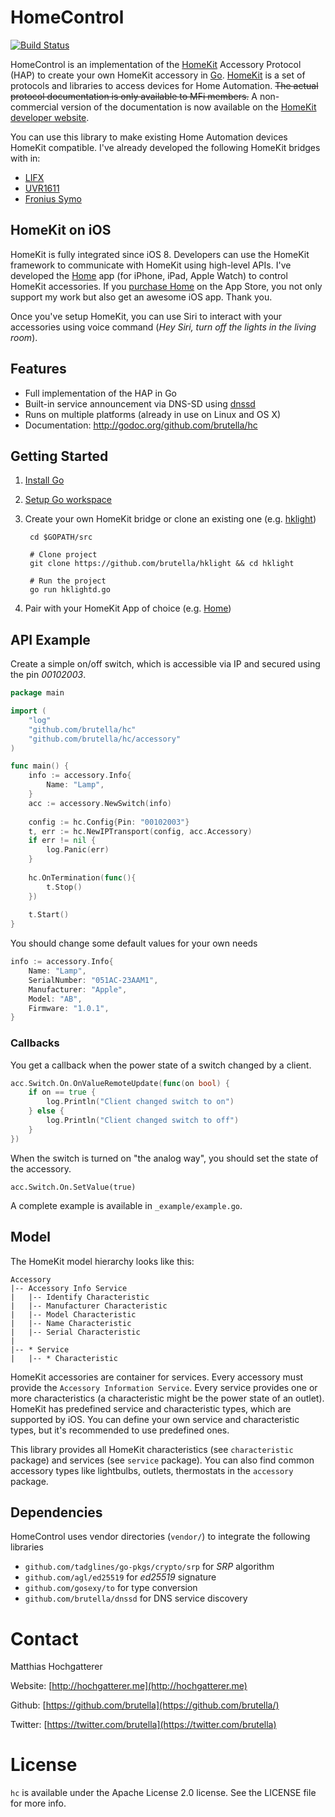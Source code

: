 # HomeControl

[![Build Status](https://travis-ci.org/brutella/hc.svg)](https://travis-ci.org/brutella/hc)

HomeControl is an implementation of the [HomeKit][homekit] Accessory Protocol (HAP) to create your own HomeKit accessory in [Go](https://golang.org). [HomeKit][homekit] is a set of protocols and libraries to access devices for Home Automation. ~~The actual protocol documentation is only available to MFi members.~~ A non-commercial version of the documentation is now available on the [HomeKit developer website](https://developer.apple.com/homekit/).

You can use this library to make existing Home Automation devices HomeKit compatible. I've already developed the following HomeKit bridges with in:

- [LIFX](https://github.com/brutella/hklifx/)
- [UVR1611](https://github.com/brutella/hkuvr)
- [Fronius Symo](https://github.com/brutella/hksymo)

## HomeKit on iOS

HomeKit is fully integrated since iOS 8. Developers can use the HomeKit framework to communicate with HomeKit using high-level APIs.
I've developed the [Home][home] app (for iPhone, iPad, Apple Watch) to control HomeKit accessories. If you [purchase Home][home-appstore] on the App Store, you not only support my work but also get an awesome iOS app. Thank you.

Once you've setup HomeKit, you can use Siri to interact with your accessories using voice command (*Hey Siri, turn off the lights in the living room*).

[home]: http://hochgatterer.me/home/
[home-appstore]: http://itunes.apple.com/app/id995994352

## Features

- Full implementation of the HAP in Go
- Built-in service announcement via DNS-SD using [dnssd](http://github.com/brutella/dnssd)
- Runs on multiple platforms (already in use on Linux and OS X)
- Documentation: http://godoc.org/github.com/brutella/hc

## Getting Started

1. [Install Go](http://golang.org/doc/install)
2. [Setup Go workspace](http://golang.org/doc/code.html#Organization)
3. Create your own HomeKit bridge or clone an existing one (e.g.  [hklight](https://github.com/brutella/hklight))

        cd $GOPATH/src
        
        # Clone project
        git clone https://github.com/brutella/hklight && cd hklight
        
        # Run the project
        go run hklightd.go

4. Pair with your HomeKit App of choice (e.g. [Home][home-appstore])

## API Example

Create a simple on/off switch, which is accessible via IP and secured using the pin *00102003*.

```go
package main

import (
    "log"
    "github.com/brutella/hc"
    "github.com/brutella/hc/accessory"
)

func main() {
	info := accessory.Info{
		Name: "Lamp",
	}
	acc := accessory.NewSwitch(info)
    
    config := hc.Config{Pin: "00102003"}
	t, err := hc.NewIPTransport(config, acc.Accessory)
	if err != nil {
		log.Panic(err)
	}
    
    hc.OnTermination(func(){
        t.Stop()
    })
    
	t.Start()
}
```

You should change some default values for your own needs

```go
info := accessory.Info{
    Name: "Lamp",
    SerialNumber: "051AC-23AAM1",
	Manufacturer: "Apple",
    Model: "AB",
    Firmware: "1.0.1",
}
```

### Callbacks

You get a callback when the power state of a switch changed by a client.

```go
acc.Switch.On.OnValueRemoteUpdate(func(on bool) {
	if on == true {
		log.Println("Client changed switch to on")
	} else {
		log.Println("Client changed switch to off")
	}
})
```

When the switch is turned on "the analog way", you should set the state of the accessory.

	acc.Switch.On.SetValue(true)

A complete example is available in `_example/example.go`.

## Model

The HomeKit model hierarchy looks like this:

    Accessory
    |-- Accessory Info Service
    |   |-- Identify Characteristic
    |   |-- Manufacturer Characteristic
    |   |-- Model Characteristic
    |   |-- Name Characteristic
    |   |-- Serial Characteristic
    |   
    |-- * Service
    |   |-- * Characteristic

HomeKit accessories are container for services. Every accessory must provide the `Accessory Information Service`. Every service provides one or more characteristics (a characteristic might be the power state of an outlet). HomeKit has predefined service and characteristic types, which are supported by iOS. You can define your own service and characteristic types, but it's recommended to use predefined ones.

This library provides all HomeKit characteristics (see `characteristic` package) and services (see `service` package).
You can also find common accessory types like lightbulbs, outlets, thermostats in the `accessory` package.

## Dependencies

HomeControl uses vendor directories (`vendor/`) to integrate the following libraries

- `github.com/tadglines/go-pkgs/crypto/srp` for *SRP* algorithm
- `github.com/agl/ed25519` for *ed25519* signature
- `github.com/gosexy/to` for type conversion
- `github.com/brutella/dnssd` for DNS service discovery

# Contact

Matthias Hochgatterer

Website: [http://hochgatterer.me](http://hochgatterer.me)

Github: [https://github.com/brutella](https://github.com/brutella/)

Twitter: [https://twitter.com/brutella](https://twitter.com/brutella)


# License

`hc` is available under the Apache License 2.0 license. See the LICENSE file for more info.

[homekit]: https://developer.apple.com/homekit/